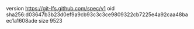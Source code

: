 version https://git-lfs.github.com/spec/v1
oid sha256:d03647b3b23d0ef9a9cb93c3c3ce9809322cb7225e4a92caa48baec1a1608ade
size 9523
